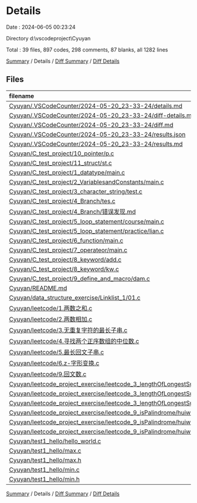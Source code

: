 # Details

Date : 2024-06-05 00:23:24

Directory d:\\vscodeproject\\Cyuyan

Total : 39 files,  897 codes, 298 comments, 87 blanks, all 1282 lines

[Summary](results.md) / Details / [Diff Summary](diff.md) / [Diff Details](diff-details.md)

## Files
| filename | language | code | comment | blank | total |
| :--- | :--- | ---: | ---: | ---: | ---: |
| [Cyuyan/.VSCodeCounter/2024-05-20_23-33-24/details.md](/Cyuyan/.VSCodeCounter/2024-05-20_23-33-24/details.md) | Markdown | 39 | 0 | 6 | 45 |
| [Cyuyan/.VSCodeCounter/2024-05-20_23-33-24/diff-details.md](/Cyuyan/.VSCodeCounter/2024-05-20_23-33-24/diff-details.md) | Markdown | 9 | 0 | 6 | 15 |
| [Cyuyan/.VSCodeCounter/2024-05-20_23-33-24/diff.md](/Cyuyan/.VSCodeCounter/2024-05-20_23-33-24/diff.md) | Markdown | 12 | 0 | 7 | 19 |
| [Cyuyan/.VSCodeCounter/2024-05-20_23-33-24/results.json](/Cyuyan/.VSCodeCounter/2024-05-20_23-33-24/results.json) | JSON | 1 | 0 | 0 | 1 |
| [Cyuyan/.VSCodeCounter/2024-05-20_23-33-24/results.md](/Cyuyan/.VSCodeCounter/2024-05-20_23-33-24/results.md) | Markdown | 36 | 0 | 7 | 43 |
| [Cyuyan/C_test_project/10_pointer/p.c](/Cyuyan/C_test_project/10_pointer/p.c) | C | 10 | 29 | 1 | 40 |
| [Cyuyan/C_test_project/11_struct/st.c](/Cyuyan/C_test_project/11_struct/st.c) | C | 23 | 7 | 5 | 35 |
| [Cyuyan/C_test_project/1_datatype/main.c](/Cyuyan/C_test_project/1_datatype/main.c) | C | 12 | 2 | 0 | 14 |
| [Cyuyan/C_test_project/2_VariablesandConstants/main.c](/Cyuyan/C_test_project/2_VariablesandConstants/main.c) | C | 18 | 17 | 2 | 37 |
| [Cyuyan/C_test_project/3_character_string/test.c](/Cyuyan/C_test_project/3_character_string/test.c) | C | 24 | 6 | 1 | 31 |
| [Cyuyan/C_test_project/4_Branch/tes.c](/Cyuyan/C_test_project/4_Branch/tes.c) | C | 74 | 33 | 0 | 107 |
| [Cyuyan/C_test_project/4_Branch/错误发现.md](/Cyuyan/C_test_project/4_Branch/%E9%94%99%E8%AF%AF%E5%8F%91%E7%8E%B0.md) | Markdown | 11 | 0 | 1 | 12 |
| [Cyuyan/C_test_project/5_loop_statement/course/main.c](/Cyuyan/C_test_project/5_loop_statement/course/main.c) | C | 44 | 34 | 2 | 80 |
| [Cyuyan/C_test_project/5_loop_statement/practice/lian.c](/Cyuyan/C_test_project/5_loop_statement/practice/lian.c) | C | 24 | 9 | 1 | 34 |
| [Cyuyan/C_test_project/6_function/main.c](/Cyuyan/C_test_project/6_function/main.c) | C | 31 | 1 | 1 | 33 |
| [Cyuyan/C_test_project/7_operateor/main.c](/Cyuyan/C_test_project/7_operateor/main.c) | C | 10 | 26 | 3 | 39 |
| [Cyuyan/C_test_project/8_keyword/add.c](/Cyuyan/C_test_project/8_keyword/add.c) | C | 10 | 8 | 1 | 19 |
| [Cyuyan/C_test_project/8_keyword/kw.c](/Cyuyan/C_test_project/8_keyword/kw.c) | C | 32 | 41 | 5 | 78 |
| [Cyuyan/C_test_project/9_define_and_macro/dam.c](/Cyuyan/C_test_project/9_define_and_macro/dam.c) | C | 11 | 2 | 0 | 13 |
| [Cyuyan/README.md](/Cyuyan/README.md) | Markdown | 78 | 0 | 16 | 94 |
| [Cyuyan/data_structure_exercise/Linklist_1/01.c](/Cyuyan/data_structure_exercise/Linklist_1/01.c) | C | 9 | 0 | 2 | 11 |
| [Cyuyan/leetcode/1.两数之和.c](/Cyuyan/leetcode/1.%E4%B8%A4%E6%95%B0%E4%B9%8B%E5%92%8C.c) | C | 19 | 15 | 3 | 37 |
| [Cyuyan/leetcode/2.两数相加.c](/Cyuyan/leetcode/2.%E4%B8%A4%E6%95%B0%E7%9B%B8%E5%8A%A0.c) | C | 31 | 14 | 2 | 47 |
| [Cyuyan/leetcode/3.无重复字符的最长子串.c](/Cyuyan/leetcode/3.%E6%97%A0%E9%87%8D%E5%A4%8D%E5%AD%97%E7%AC%A6%E7%9A%84%E6%9C%80%E9%95%BF%E5%AD%90%E4%B8%B2.c) | C | 27 | 9 | 1 | 37 |
| [Cyuyan/leetcode/4.寻找两个正序数组的中位数.c](/Cyuyan/leetcode/4.%E5%AF%BB%E6%89%BE%E4%B8%A4%E4%B8%AA%E6%AD%A3%E5%BA%8F%E6%95%B0%E7%BB%84%E7%9A%84%E4%B8%AD%E4%BD%8D%E6%95%B0.c) | C | 64 | 15 | 2 | 81 |
| [Cyuyan/leetcode/5.最长回文子串.c](/Cyuyan/leetcode/5.%E6%9C%80%E9%95%BF%E5%9B%9E%E6%96%87%E5%AD%90%E4%B8%B2.c) | C | 47 | 9 | 2 | 58 |
| [Cyuyan/leetcode/6.z-字形变换.c](/Cyuyan/leetcode/6.z-%E5%AD%97%E5%BD%A2%E5%8F%98%E6%8D%A2.c) | C | 2 | 10 | 4 | 16 |
| [Cyuyan/leetcode/9.回文数.c](/Cyuyan/leetcode/9.%E5%9B%9E%E6%96%87%E6%95%B0.c) | C | 34 | 7 | 2 | 43 |
| [Cyuyan/leetcode_project_exercise/leetcode_3_lengthOfLongestSubstring/zui.c](/Cyuyan/leetcode_project_exercise/leetcode_3_lengthOfLongestSubstring/zui.c) | C | 52 | 2 | 1 | 55 |
| [Cyuyan/leetcode_project_exercise/leetcode_3_lengthOfLongestSubstring/zui.h](/Cyuyan/leetcode_project_exercise/leetcode_3_lengthOfLongestSubstring/zui.h) | C++ | 1 | 0 | 0 | 1 |
| [Cyuyan/leetcode_project_exercise/leetcode_3_lengthOfLongestSubstring/zuichangzichuan.c](/Cyuyan/leetcode_project_exercise/leetcode_3_lengthOfLongestSubstring/zuichangzichuan.c) | C | 10 | 0 | 0 | 10 |
| [Cyuyan/leetcode_project_exercise/leetcode_9_isPalindrome/huiwen.c](/Cyuyan/leetcode_project_exercise/leetcode_9_isPalindrome/huiwen.c) | C | 36 | 0 | 0 | 36 |
| [Cyuyan/leetcode_project_exercise/leetcode_9_isPalindrome/huiwen.h](/Cyuyan/leetcode_project_exercise/leetcode_9_isPalindrome/huiwen.h) | C++ | 1 | 1 | 0 | 2 |
| [Cyuyan/leetcode_project_exercise/leetcode_9_isPalindrome/huiwen1.c](/Cyuyan/leetcode_project_exercise/leetcode_9_isPalindrome/huiwen1.c) | C | 13 | 1 | 0 | 14 |
| [Cyuyan/test1_hello/hello_world.c](/Cyuyan/test1_hello/hello_world.c) | C | 26 | 0 | 3 | 29 |
| [Cyuyan/test1_hello/max.c](/Cyuyan/test1_hello/max.c) | C | 7 | 0 | 0 | 7 |
| [Cyuyan/test1_hello/max.h](/Cyuyan/test1_hello/max.h) | C++ | 1 | 0 | 0 | 1 |
| [Cyuyan/test1_hello/min.c](/Cyuyan/test1_hello/min.c) | C | 7 | 0 | 0 | 7 |
| [Cyuyan/test1_hello/min.h](/Cyuyan/test1_hello/min.h) | C++ | 1 | 0 | 0 | 1 |

[Summary](results.md) / Details / [Diff Summary](diff.md) / [Diff Details](diff-details.md)